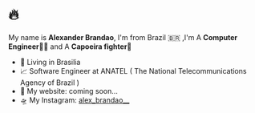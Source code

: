 # 🔥 

My name is **Alexander Brandao**, I'm from Brazil 🇧🇷 ,I'm A **Computer Engineer**👨‍💻  and A **Capoeira fighter**👊

- 📍  Living in Brasilia 
- 📈  Software Engineer at ANATEL ( The National Telecommunications Agency of Brazil )
- 📕  My website: coming soon...
- 🛸  My Instagram: [alex_brandao__](https://www.instagram.com/alex_brandao__/)
